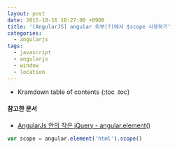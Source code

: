 ```yaml
---
layout: post
date: 2015-10-16 18:27:00 +0900
title: '[AngularJS] angular 외부(?)에서 $scope 사용하기'
categories:
  - angularjs
tags:
  - javascript
  - angularjs
  - window
  - location
---
```


* Kramdown table of contents
{:toc .toc}

#### 참고한 문서

- [AngularJs 안의 작은 jQuery - angular.element()](http://programmingsummaries.tistory.com/141)

```js
var scope = angular.element('html').scope()
```
